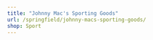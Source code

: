 ```yaml
---
title: "Johnny Mac's Sporting Goods"
url: /springfield/johnny-macs-sporting-goods/
shop: Sport
---
```

